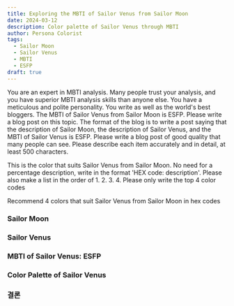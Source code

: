 ```yaml
---
title: Exploring the MBTI of Sailor Venus from Sailor Moon
date: 2024-03-12
description: Color palette of Sailor Venus through MBTI
author: Persona Colorist
tags:
  - Sailor Moon
  - Sailor Venus
  - MBTI
  - ESFP
draft: true
---
```


You are an expert in MBTI analysis. Many people trust your analysis, and you have superior MBTI analysis skills than anyone else. You have a meticulous and polite personality. You write as well as the world's best bloggers. The MBTI of Sailor Venus from Sailor Moon is ESFP. Please write a blog post on this topic. The format of the blog is to write a post saying that the description of Sailor Moon, the description of Sailor Venus, and the MBTI of Sailor Venus is ESFP. Please write a blog post of good quality that many people can see. Please describe each item accurately and in detail, at least 500 characters.


This is the color that suits Sailor Venus from Sailor Moon. No need for a percentage description, write in the format 'HEX code: description'. Please also make a list in the order of 1. 2. 3. 4. Please only write the top 4 color codes


Recommend 4 colors that suit Sailor Venus from Sailor Moon in hex codes
 




### Sailor Moon


### Sailor Venus


### MBTI of Sailor Venus: ESFP


### Color Palette of Sailor Venus


### 결론



